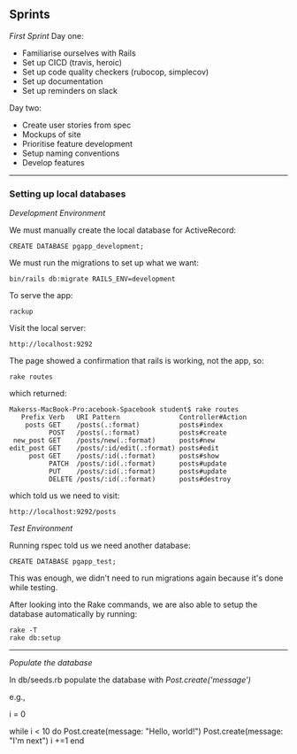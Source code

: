 ## Sprints

*First Sprint*
Day one:
* Familiarise ourselves with Rails
* Set up CICD  (travis, heroic)
* Set up code quality checkers (rubocop, simplecov)
* Set up documentation
* Set up reminders on slack

Day two:
* Create user stories from spec
* Mockups of site
* Prioritise feature development
* Setup naming conventions
* Develop features

---

### Setting up local databases


*Development Environment*

We must manually create the local database for ActiveRecord:
```
CREATE DATABASE pgapp_development;
```
We must run the migrations to set up what we want:
```
bin/rails db:migrate RAILS_ENV=development
```
To serve the app:
```
rackup
```
Visit the local server:
```
http://localhost:9292
```
The page showed a confirmation that rails is working, not the app, so:
```
rake routes
```
which returned:
```
Makerss-MacBook-Pro:acebook-Spacebook student$ rake routes
   Prefix Verb   URI Pattern               Controller#Action
    posts GET    /posts(.:format)          posts#index
          POST   /posts(.:format)          posts#create
 new_post GET    /posts/new(.:format)      posts#new
edit_post GET    /posts/:id/edit(.:format) posts#edit
     post GET    /posts/:id(.:format)      posts#show
          PATCH  /posts/:id(.:format)      posts#update
          PUT    /posts/:id(.:format)      posts#update
          DELETE /posts/:id(.:format)      posts#destroy
```
which told us we need to visit:
```
http://localhost:9292/posts
```

*Test Environment*

Running rspec told us we need another database:
```
CREATE DATABASE pgapp_test;
```
This was enough, we didn't need to run migrations again because it's done while testing.

After looking into the Rake commands, we are also able to setup the database automatically by running:
```
rake -T
rake db:setup
```
---

*Populate the database*

In db/seeds.rb populate the database with *Post.create('message')*

e.g.,

i = 0

while i < 10 do
 Post.create(message: "Hello, world!")
 Post.create(message: "I'm next")
 i +=1
end




